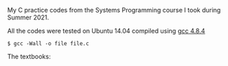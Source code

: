 My C practice codes from the Systems Programming course I took during Summer 2021.


All the codes were tested on Ubuntu 14.04 compiled using [gcc 4.8.4](https://gcc.gnu.org/onlinedocs/gcc-4.8.4/gcc/) 

`````shell
$ gcc -Wall -o file file.c
`````

The textbooks:

